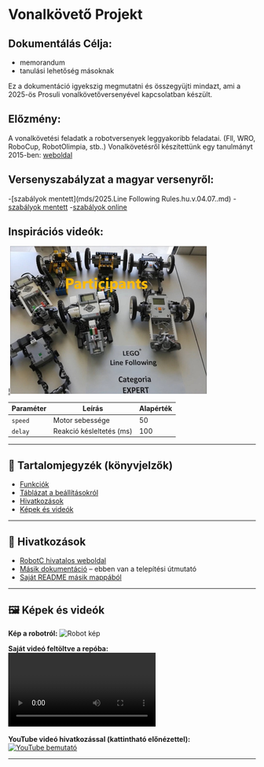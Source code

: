 # Vonalkövető Projekt

## Dokumentálás Célja: 
- memorandum
- tanulási lehetőség másoknak

Ez a dokumentáció igyekszig megmutatni és összegyüjti mindazt, ami a 2025-ös Prosuli vonalkövetőversenyével kapcsolatban készült.

## Előzmény:
A vonalkövetési feladatk a robotversenyek leggyakoribb feladatai. (Fll, WRO, RoboCup, RobotOlimpia, stb..) 
Vonalkövetésről készítettünk egy tanulmányt 2015-ben: [weboldal](http://users.atw.hu/vonalkovetes)

## Versenyszabályzat a magyar versenyről:
-[szabályok mentett](mds/2025.Line Following Rules.hu.v.04.07..md)
-[szabályok mentett](mds/2025.Line%20Following%20Rules.hu.v.04.07..md)
-[szabályok online](https://docs.google.com/document/d/1thQl6xXX_qvgtK1BIwJ8JObkCabkKbEllVdfRe9Oe6A/edit?pli=1&tab=t.0#heading=h.xe0xnnmimg7h)

## Inspirációs videók:

[!<img src="img/italy.jpg" alt="Robot kép" width="400">](https://youtu.be/MHesNWMKTPU)



| Paraméter      | Leírás                   | Alapérték |
|----------------|--------------------------|-----------|
| `speed`        | Motor sebessége          | 50        |
| `delay`        | Reakció késleltetés (ms) | 100       |

---

## 📑 Tartalomjegyzék (könyvjelzők)

- [Funkciók](#-funkciók)  
- [Táblázat a beállításokról](#-táblázat-a-beállításokról)  
- [Hivatkozások](#-hivatkozások)  
- [Képek és videók](#-képek-és-videók)  

---

## 🔗 Hivatkozások

- [RobotC hivatalos weboldal](https://www.robotc.net/)  
- [Másik dokumentáció](docs/setup.md) – ebben van a telepítési útmutató  
- [Saját README másik mappából](docs/README.md)  

---

## 🖼️ Képek és videók

**Kép a robotról:**
![Robot kép](images/robot.jpg)

**Saját videó feltöltve a repóba:**
![Demo videó](videos/demo.mp4)

**YouTube videó hivatkozással (kattintható előnézettel):**
[![YouTube bemutató](images/thumbnail.png)](https://www.youtube.com/watch?v=dQw4w9WgXcQ)

---
